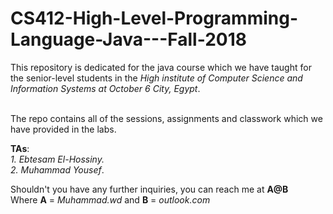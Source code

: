 # CS412-High-Level-Programming-Language-Java---Fall-2018

This repository is dedicated for the java course which we have taught for the senior-level students in the <i>High institute of Computer Science and Information Systems at October 6 City, Egypt</i>. <br><br>

The repo contains all of the sessions, assignments and classwork which we have provided in the labs.

<b>TAs</b>:<br>
<i>1. Ebtesam El-Hossiny.</i><br>
<i>2. Muhammad Yousef</i>.

Shouldn't you have any further inquiries, you can reach me at <b>A@B</b> <br>
Where <b>A</b> = <i>Muhammad.wd</i>    and    <b>B</b> = <i>outlook.com</i>
